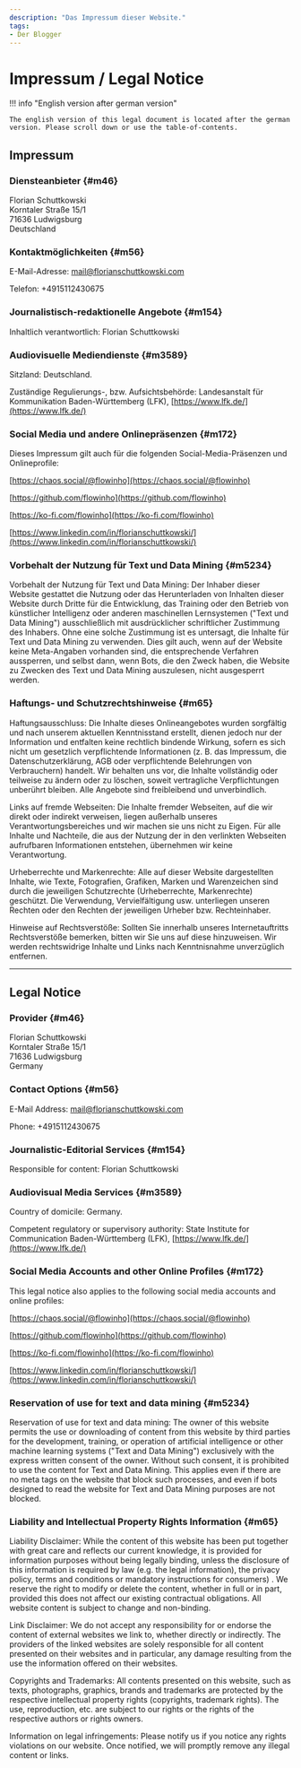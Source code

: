 ```yaml
---
description: "Das Impressum dieser Website."
tags:
- Der Blogger
---
```


# Impressum / Legal Notice

!!! info "English version after german version"

    The english version of this legal document is located after the german version. Please scroll down or use the table-of-contents.

## Impressum 

### Diensteanbieter {#m46}

Florian Schuttkowski  
Korntaler Straße 15/1  
71636 Ludwigsburg  
Deutschland

### Kontaktmöglichkeiten {#m56}

E-Mail-Adresse: [mail@florianschuttkowski.com](mailto:mail@florianschuttkowski.com)

Telefon: +4915112430675

### Journalistisch-redaktionelle Angebote {#m154}

Inhaltlich verantwortlich: Florian Schuttkowski

### Audiovisuelle Mediendienste {#m3589}

Sitzland: Deutschland.

Zuständige Regulierungs-, bzw. Aufsichtsbehörde: Landesanstalt für Kommunikation Baden-Württemberg (LFK), [https://www.lfk.de/](https://www.lfk.de/)

### Social Media und andere Onlinepräsenzen {#m172}

Dieses Impressum gilt auch für die folgenden Social-Media-Präsenzen und Onlineprofile:

[https://chaos.social/@flowinho](https://chaos.social/@flowinho)

[https://github.com/flowinho](https://github.com/flowinho)

[https://ko-fi.com/flowinho](https://ko-fi.com/flowinho)

[https://www.linkedin.com/in/florianschuttkowski/](https://www.linkedin.com/in/florianschuttkowski/)

### Vorbehalt der Nutzung für Text und Data Mining {#m5234}

Vorbehalt der Nutzung für Text und Data Mining: Der Inhaber dieser Website gestattet die Nutzung oder das Herunterladen von Inhalten dieser Website durch Dritte für die Entwicklung, das Training oder den Betrieb von künstlicher Intelligenz oder anderen maschinellen Lernsystemen ("Text und Data Mining") ausschließlich mit ausdrücklicher schriftlicher Zustimmung des Inhabers. Ohne eine solche Zustimmung ist es untersagt, die Inhalte für Text und Data Mining zu verwenden. Dies gilt auch, wenn auf der Website keine Meta-Angaben vorhanden sind, die entsprechende Verfahren aussperren, und selbst dann, wenn Bots, die den Zweck haben, die Website zu Zwecken des Text und Data Mining auszulesen, nicht ausgesperrt werden.

### Haftungs- und Schutzrechtshinweise {#m65}

Haftungsausschluss: Die Inhalte dieses Onlineangebotes wurden sorgfältig und nach unserem aktuellen Kenntnisstand erstellt, dienen jedoch nur der Information und entfalten keine rechtlich bindende Wirkung, sofern es sich nicht um gesetzlich verpflichtende Informationen (z. B. das Impressum, die Datenschutzerklärung, AGB oder verpflichtende Belehrungen von Verbrauchern) handelt. Wir behalten uns vor, die Inhalte vollständig oder teilweise zu ändern oder zu löschen, soweit vertragliche Verpflichtungen unberührt bleiben. Alle Angebote sind freibleibend und unverbindlich.

Links auf fremde Webseiten: Die Inhalte fremder Webseiten, auf die wir direkt oder indirekt verweisen, liegen außerhalb unseres Verantwortungsbereiches und wir machen sie uns nicht zu Eigen. Für alle Inhalte und Nachteile, die aus der Nutzung der in den verlinkten Webseiten aufrufbaren Informationen entstehen, übernehmen wir keine Verantwortung.

Urheberrechte und Markenrechte: Alle auf dieser Website dargestellten Inhalte, wie Texte, Fotografien, Grafiken, Marken und Warenzeichen sind durch die jeweiligen Schutzrechte (Urheberrechte, Markenrechte) geschützt. Die Verwendung, Vervielfältigung usw. unterliegen unseren Rechten oder den Rechten der jeweiligen Urheber bzw. Rechteinhaber.

Hinweise auf Rechtsverstöße: Sollten Sie innerhalb unseres Internetauftritts Rechtsverstöße bemerken, bitten wir Sie uns auf diese hinzuweisen. Wir werden rechtswidrige Inhalte und Links nach Kenntnisnahme unverzüglich entfernen.

---

## Legal Notice

### Provider {#m46}

Florian Schuttkowski  
Korntaler Straße 15/1  
71636 Ludwigsburg  
Germany  

### Contact Options {#m56}

E-Mail Address: [mail@florianschuttkowski.com](mailto:mail@florianschuttkowski.com)

Phone: +4915112430675

### Journalistic-Editorial Services {#m154}

Responsible for content: Florian Schuttkowski

### Audiovisual Media Services {#m3589}

Country of domicile: Germany.

Competent regulatory or supervisory authority: State Institute for Communication Baden-Württemberg (LFK), [https://www.lfk.de/](https://www.lfk.de/)

### Social Media Accounts and other Online Profiles {#m172}

This legal notice also applies to the following social media accounts and online profiles:

[https://chaos.social/@flowinho](https://chaos.social/@flowinho)

[https://github.com/flowinho](https://github.com/flowinho)

[https://ko-fi.com/flowinho](https://ko-fi.com/flowinho)

[https://www.linkedin.com/in/florianschuttkowski/](https://www.linkedin.com/in/florianschuttkowski/)

### Reservation of use for text and data mining {#m5234}

Reservation of use for text and data mining: The owner of this website permits the use or downloading of content from this website by third parties for the development, training, or operation of artificial intelligence or other machine learning systems ("Text and Data Mining") exclusively with the express written consent of the owner. Without such consent, it is prohibited to use the content for Text and Data Mining. This applies even if there are no meta tags on the website that block such processes, and even if bots designed to read the website for Text and Data Mining purposes are not blocked.

### Liability and Intellectual Property Rights Information {#m65}

Liability Disclaimer: While the content of this website has been put together with great care and reflects our current knowledge, it is provided for information purposes without being legally binding, unless the disclosure of this information is required by law (e.g. the legal information), the privacy policy, terms and conditions or mandatory instructions for consumers) . We reserve the right to modify or delete the content, whether in full or in part, provided this does not affect our existing contractual obligations. All website content is subject to change and non-binding.

Link Disclaimer: We do not accept any responsibility for or endorse the content of external websites we link to, whether directly or indirectly. The providers of the linked websites are solely responsible for all content presented on their websites and in particular, any damage resulting from the use the information offered on their websites.

Copyrights and Trademarks: All contents presented on this website, such as texts, photographs, graphics, brands and trademarks are protected by the respective intellectual property rights (copyrights, trademark rights). The use, reproduction, etc. are subject to our rights or the rights of the respective authors or rights owners.

Information on legal infringements: Please notify us if you notice any rights violations on our website. Once notified, we will promptly remove any illegal content or links.
